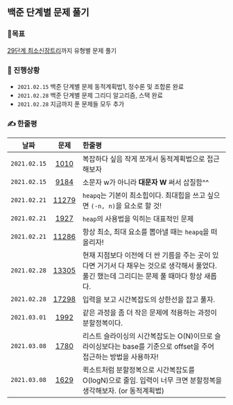 ## 백준 단계별 문제 풀기

### 🚩목표

[29단계 최소신장트리](https://www.acmicpc.net/step/15)까지 유형별 문제 풀기

### 👀 진행상황

- `2021.02.15` 백준 단계별 문제 동적계획법1, 정수론 및 조합론 완료
- `2021.02.28` 백준 단계별 문제 그리디 알고리즘, 스택 완료
- `2021.02.28` 지금까지 푼 문제들 모두 추가

### ✍ 한줄평

|     날짜     |                      문제                      | 한줄평                                                                                                                                       |
| :----------: | :--------------------------------------------: | :------------------------------------------------------------------------------------------------------------------------------------------- |
| `2021.02.15` |  [1010](https://www.acmicpc.net/problem/1010)  | 복잡하다 싶음 작게 쪼개서 동적계획법으로 접근해보자                                                                                          |
| `2021.02.15` |  [9184](https://www.acmicpc.net/problem/9184)  | 소문자 w가 아니라 **대문자 W** 써서 삽질함^^                                                                                                 |
| `2021.02.21` | [11279](https://www.acmicpc.net/problem/11279) | `heapq`는 기본이 최소힙이다. 최대힙을 쓰고 싶으면 `(-n, n)`을 요소로 할 것!                                                                  |
| `2021.02.21` |  [1927](https://www.acmicpc.net/problem/1927)  | `heap`의 사용법을 익히는 대표적인 문제                                                                                                       |
| `2021.02.21` | [11286](https://www.acmicpc.net/problem/11286) | 항상 최소, 최대 요소를 뽑아낼 때는 `heapq`을 떠올리자!                                                                                       |
| `2021.02.28` | [13305](https://www.acmicpc.net/problem/13305) | 현재 지점보다 이전에 더 싼 기름을 주는 곳이 있다면 거기서 다 채우는 것으로 생각해서 풀었다. 풀긴 했는데 그리디는 문제 풀 때마다 항상 새롭다. |
| `2021.02.28` | [17298](https://www.acmicpc.net/problem/17298) | 입력을 보고 시간복잡도의 상한선을 잡고 풀자.                                                                                                 |
| `2021.03.01` |  [1992](https://www.acmicpc.net/problem/1992)  | 같은 과정을 좀 더 작은 문제에 적용하는 과정이 분할정복이다.                                                                                  |
| `2021.03.08` |  [1780](https://www.acmicpc.net/problem/1780)  | 리스트 슬라이싱의 시간복잡도는 O(N)이므로 슬라이싱보다는 base를 기준으로 offset을 주어 접근하는 방법을 사용하자!                             |
| `2021.03.08` |  [1629](https://www.acmicpc.net/problem/1629)  | 퀵소트처럼 분할정복으로 시간복잡도를 O(logN)으로 줄임. 입력이 너무 크면 분할정복을 생각해보자. (or 동적계획법)                               |
